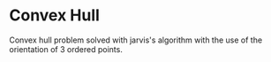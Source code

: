 # Convex Hull

Convex hull problem solved with jarvis's algorithm with the use of the orientation of 3
ordered points.